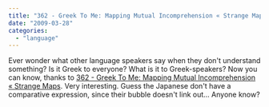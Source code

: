 ```yaml
---
title: "362 - Greek To Me: Mapping Mutual Incomprehension « Strange Maps"
date: "2009-03-28"
categories: 
  - "language"
---
```


Ever wonder what other language speakers say when they don't understand something? Is it Greek to everyone? What is it to Greek-speakers? Now you can know, thanks to [362 - Greek To Me: Mapping Mutual Incomprehension « Strange Maps](http://strangemaps.wordpress.com/2009/02/26/362-greek-to-me-mapping-mutual-incomprehension/). Very interesting. Guess the Japanese don't have a comparative expression, since their bubble doesn't link out... Anyone know?

